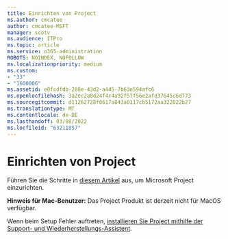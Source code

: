 ```yaml
---
title: Einrichten von Project
ms.author: cmcatee
author: cmcatee-MSFT
manager: scotv
ms.audience: ITPro
ms.topic: article
ms.service: o365-administration
ROBOTS: NOINDEX, NOFOLLOW
ms.localizationpriority: medium
ms.custom:
- "33"
- "1600006"
ms.assetid: e0fcdfdb-288e-43d2-a445-7b63e594afc6
ms.openlocfilehash: 3a2ec2a8d24f4c4a92f57f56e2afd37645c6d773
ms.sourcegitcommit: d11262728f0617a843a0117cb5172aa322022b27
ms.translationtype: MT
ms.contentlocale: de-DE
ms.lasthandoff: 03/08/2022
ms.locfileid: "63211857"
---
```

# <a name="setting-up-project"></a>Einrichten von Project

 Führen Sie die Schritte in [diesem Artikel](https://support.office.com/article/7059249b-d9fe-4d61-ab96-5c5bf435f281.aspx) aus, um Microsoft Project einzurichten.

**Hinweis für Mac-Benutzer:** Das Project Produkt ist derzeit nicht für MacOS verfügbar. 
  
Wenn beim Setup Fehler auftreten, [installieren Sie Project mithilfe der Support- und Wiederherstellungs-Assistent](https://aka.ms/SaRA-ProjectSetupScenario).
